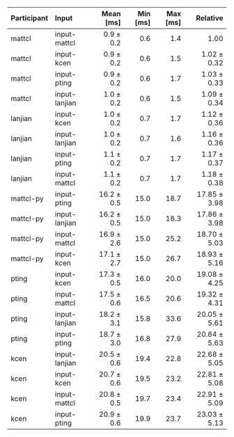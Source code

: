 | Participant | Input | Mean [ms] | Min [ms] | Max [ms] | Relative |
|:---|:---|---:|---:|---:|---:|
| mattcl | input-mattcl | 0.9 ± 0.2 | 0.6 | 1.4 | 1.00 |
| mattcl | input-kcen | 0.9 ± 0.2 | 0.6 | 1.5 | 1.02 ± 0.32 |
| mattcl | input-pting | 0.9 ± 0.2 | 0.6 | 1.7 | 1.03 ± 0.33 |
| mattcl | input-lanjian | 1.0 ± 0.2 | 0.6 | 1.5 | 1.09 ± 0.34 |
| lanjian | input-kcen | 1.0 ± 0.2 | 0.7 | 1.7 | 1.12 ± 0.36 |
| lanjian | input-lanjian | 1.0 ± 0.2 | 0.7 | 1.6 | 1.16 ± 0.36 |
| lanjian | input-pting | 1.1 ± 0.2 | 0.7 | 1.7 | 1.17 ± 0.37 |
| lanjian | input-mattcl | 1.1 ± 0.2 | 0.7 | 1.7 | 1.18 ± 0.38 |
| mattcl-py | input-pting | 16.2 ± 0.5 | 15.0 | 18.7 | 17.85 ± 3.98 |
| mattcl-py | input-lanjian | 16.2 ± 0.5 | 15.0 | 18.3 | 17.86 ± 3.98 |
| mattcl-py | input-mattcl | 16.9 ± 2.6 | 15.0 | 25.2 | 18.70 ± 5.03 |
| mattcl-py | input-kcen | 17.1 ± 2.7 | 15.0 | 26.7 | 18.93 ± 5.16 |
| pting | input-kcen | 17.3 ± 0.5 | 16.0 | 20.0 | 19.08 ± 4.25 |
| pting | input-mattcl | 17.5 ± 0.6 | 16.5 | 20.6 | 19.32 ± 4.31 |
| pting | input-lanjian | 18.2 ± 3.1 | 15.8 | 33.6 | 20.05 ± 5.61 |
| pting | input-pting | 18.7 ± 3.0 | 16.8 | 27.9 | 20.64 ± 5.63 |
| kcen | input-lanjian | 20.5 ± 0.6 | 19.4 | 22.8 | 22.68 ± 5.05 |
| kcen | input-kcen | 20.7 ± 0.6 | 19.5 | 23.2 | 22.81 ± 5.08 |
| kcen | input-mattcl | 20.8 ± 0.5 | 19.7 | 23.4 | 22.91 ± 5.09 |
| kcen | input-pting | 20.9 ± 0.6 | 19.9 | 23.7 | 23.03 ± 5.13 |
